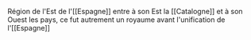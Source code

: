 Région de l'Est de l'[[Espagne]] entre à son Est la [[Catalogne]] et à son Ouest les pays, ce fut autrement un royaume avant l'unification de l'[[Espagne]]